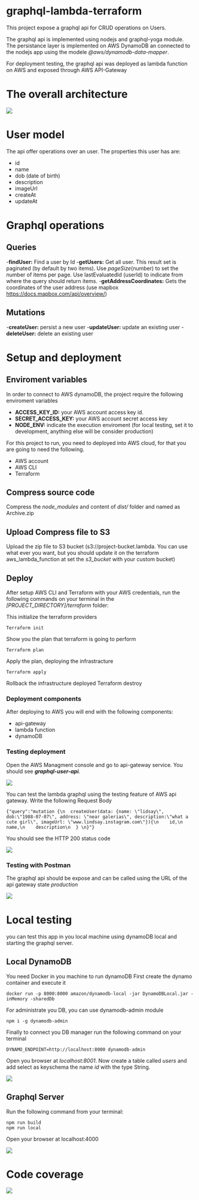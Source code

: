 # graphql-lambda-terraform

This project expose a graphql api for CRUD operations on Users.

The graphql api is implemented using nodejs and graphql-yoga module. The persistance layer is implemented on AWS DynamoDB an connected to the nodejs app using the modele *@aws/dynamodb-data-mapper*.

For deployment testing, the graphql api was deployed as lambda function on AWS and exposed through AWS API-Gateway

# The overall architecture
![](images/General-arch.png)

# User model

The api offer operations over an user. The properties this user has are:
- id
- name
- dob (date of birth)
- description
- imageUrl
- createAt
- updateAt

# Graphql operations
## Queries
-**findUser:** Find a user by Id
-**getUsers:** Get all user. This result set is paginated (by default by two items). Use *pageSize*(number) to set the number of items per page. Use lastEvaluatedId (userId) to indicate from where the query should return items.
-**getAddressCoordinates:** Gets the coordinates of the user address (use mapbox https://docs.mapbox.com/api/overview/)
## Mutations
-**createUser:** persist a new user
-**updateUser:** update an existing user
-**deleteUser:** delete an existing user

# Setup and deployment

## Enviroment variables

In order to connect to AWS dynamoDB, the project require the following enviroment variables
- **ACCESS_KEY_ID:** your AWS account access key id.
- **SECRET_ACCESS_KEY:** your AWS account secret access key
- **NODE_ENV:** indicate the execution enviroment (for local testing, set it to development, anything else will be consider production)

For this project to run, you need to deployed into AWS cloud, for that you are going to need the following.
- AWS account
- AWS CLI
- Terraform

## Compress source code

Compress the *node_modules* and content of *dist/* folder and named as Archive.zip

## Upload Compress file to S3

Upload the zip file to S3 bucket (s3://project-bucket.lambda. You can use what ever you want, but you should update it on the terraform aws_lambda_function at set the *s3_bucket* with your custom bucket)

## Deploy

After setup AWS CLI and Terraform with your AWS credentials, run the following commands on your terminal in the *[PROJECT_DIRECTORY]/terraform* folder:

This initialize the terraform providers
```
Terraform init
```
Show you the plan that terraform is going to perform
```
Terraform plan
```
Apply the plan, deploying the infrastracture
```
Terraform apply
```
Rollback the infrastructure deployed
Terraform destroy

### Deployment components

After deploying to AWS you will end with the following components:
- api-gateway
- lambda function
- dynamoDB

### Testing deployment

Open the AWS Managment console and go to api-gateway service. You should see ***graphql-user-api***. 

![](images/Api-Gateway.png)

You can test the lambda graphql using the testing feature of AWS api gateway. Write the following Request Body

```
{"query":"mutation {\n  createUser(data: {name: \"lidsay\", dob:\"1988-07-07\", address: \"near galerias\", description:\"what a cute girl\", imageUrl: \"www.lindsay.instagram.com\"}){\n    id,\n    name,\n    description\n  } \n}"}
```
You should see the HTTP 200 status code

![](images/Lambda-Test.png)


### Testing with Postman

The graphql api should be expose and can be called using the URL of the api gateway state *production*

![](images/Postman.png)

# Local testing

you can test this app in you local machine using dynamoDB local and starting the graphql server.

## Local DynamoDB

You need Docker in  you machine to run dynamoDB
First create the dynamo container and execute it
```
docker run -p 8000:8000 amazon/dynamodb-local -jar DynamoDBLocal.jar -inMemory -sharedDb
```
For administrate you DB, you can use dynamodb-admin module
```
npm i -g dynamodb-admin
```
Finally to connect you DB manager run the following command on your terminal
```
DYNAMO_ENDPOINT=http://localhost:8000 dynamodb-admin
```
Open you browser at *localhost:8001*. Now create a table called *users* and add select as keyschema the name *id* with the type String.

![](images/dynamodb-admin.png)

## Graphql Server

Run the following command from your terminal:

```
npm run build
npm run local
```
Open your browser at localhost:4000 

![](images/GraphQL-Server.png)

# Code coverage

![](images/coverage.png)

